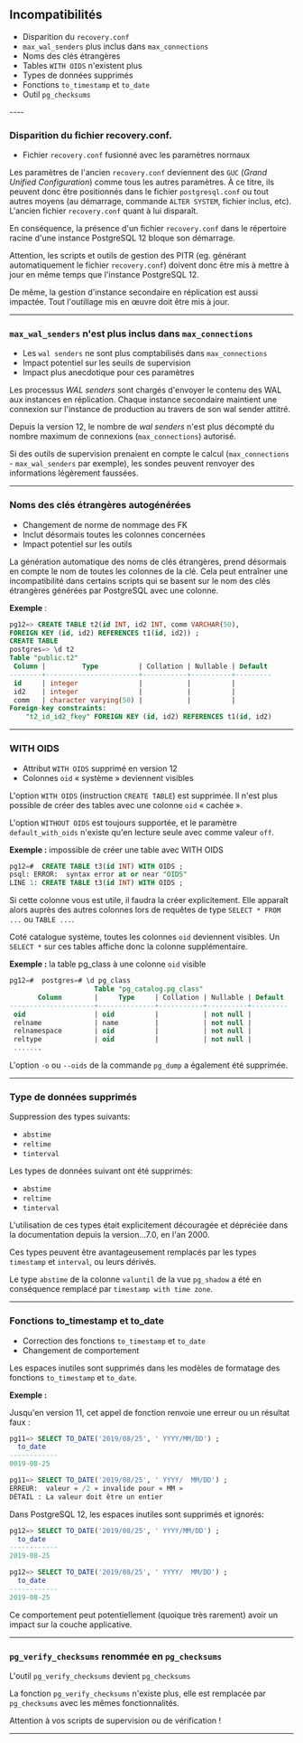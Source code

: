 ## Incompatibilités

<div class="slide-content">

  * Disparition du `recovery.conf`
  * `max_wal_senders` plus inclus dans `max_connections`
  * Noms des clés étrangères
  * Tables `WITH OIDS` n'existent plus
  * Types de données supprimés
  * Fonctions `to_timestamp` et `to_date`
  * Outil `pg_checksums`

</div>

<div class="notes"></div>
----

### Disparition du fichier recovery.conf. 

<div class="slide-content">

* Fichier `recovery.conf` fusionné avec les paramètres normaux
</div>

<div class="notes">


Les paramètres de l'ancien `recovery.conf` deviennent des `GUC`
(_Grand Unified Configuration_) comme tous les autres paramètres. À ce titre,
ils peuvent donc être positionnés dans le fichier `postgresql.conf` ou tout
autres moyens (au démarrage, commande `ALTER SYSTEM`, fichier inclus, etc).
L'ancien fichier `recovery.conf` quant à lui disparaît.

En conséquence, la présence d'un fichier `recovery.conf` dans le répertoire
racine d'une instance PostgreSQL 12 bloque son démarrage.

Attention, les scripts et outils de gestion des PITR (eg. générant
automatiquement le fichier `recovery.conf`) doivent donc être mis à mettre à
jour en même temps que l'instance PostgreSQL 12.

De même, la gestion d'instance secondaire en réplication est aussi impactée.
Tout l'outillage mis en œuvre doit être mis à jour.

</div>

----

### `max_wal_senders` n'est plus inclus dans `max_connections`

<div class="slide-content">

* Les `wal senders` ne sont plus comptabilisés dans `max_connections`
* Impact potentiel sur les seuils de supervision
* Impact plus anecdotique pour ces paramètres 
</div>

<div class="notes">

Les processus _WAL senders_ sont chargés d'envoyer le contenu des WAL aux
instances en réplication. Chaque instance secondaire maintient une connexion
sur l'instance de production au travers de son wal sender attitré.

Depuis la version 12, le nombre de _wal senders_ n'est plus décompté du nombre
maximum de connexions (`max_connections`) autorisé.

Si des outils de supervision prenaient en compte le calcul (`max_connections` -
`max_wal_senders` par exemple), les sondes peuvent renvoyer des informations
légèrement faussées.

</div>

----

### Noms des clés étrangères autogénérées


<div class="slide-content">

* Changement de norme de nommage des FK
* Inclut désormais toutes les colonnes concernées
* Impact potentiel sur les outils
</div>


<div class="notes">

La génération automatique des noms de clés étrangères, prend désormais en
compte le nom de toutes les colonnes de la clé. Cela peut entraîner une
incompatibilité dans certains scripts qui se basent sur le nom des clés
étrangères générées par PostgreSQL avec une colonne.

**Exemple** :

```sql
pg12=> CREATE TABLE t2(id INT, id2 INT, comm VARCHAR(50),
FOREIGN KEY (id, id2) REFERENCES t1(id, id2)) ;
CREATE TABLE
postgres=> \d t2
Table "public.t2"
 Column |         Type          | Collation | Nullable | Default 
--------+-----------------------+-----------+----------+---------
 id     | integer               |           |          | 
 id2    | integer               |           |          | 
 comm   | character varying(50) |           |          | 
Foreign-key constraints:
    "t2_id_id2_fkey" FOREIGN KEY (id, id2) REFERENCES t1(id, id2)

```

</div>

----

### WITH OIDS

<div class="slide-content">

* Attribut `WITH OIDS` supprimé en version 12
* Colonnes `oid` « système » deviennent visibles
</div>

<div class="notes">

L'option `WITH OIDS` (instruction `CREATE TABLE`) est supprimée. Il n'est plus
possible de créer des tables avec une colonne `oid` « cachée ».

L'option `WITHOUT OIDS` est toujours supportée, et le paramètre
`default_with_oids` n'existe qu'en lecture seule avec comme valeur `off`.

**Exemple :** impossible de créer une table avec WITH OIDS

```sql
pg12=#  CREATE TABLE t3(id INT) WITH OIDS ;
psql: ERROR:  syntax error at or near "OIDS"
LINE 1: CREATE TABLE t3(id INT) WITH OIDS ;
```

Si cette colonne vous est utile, il faudra la créer explicitement. Elle
apparaît alors auprès des autres colonnes lors de requêtes de type `SELECT *
FROM ...` ou `TABLE ...`.

Coté catalogue système, toutes les colonnes `oid` deviennent visibles. Un
`SELECT *` sur ces tables affiche donc la colonne supplémentaire.

**Exemple :** la table pg_class à une colonne `oid` visible

```sql
pg12=#  postgres=# \d pg_class
                     Table "pg_catalog.pg_class"
       Column        |     Type     | Collation | Nullable | Default 
---------------------+--------------+-----------+----------+---------
 oid                 | oid          |           | not null | 
 relname             | name         |           | not null | 
 relnamespace        | oid          |           | not null | 
 reltype             | oid          |           | not null | 
 .......
```

L'option `-o` ou `--oids` de la commande `pg_dump` a également été supprimée.

</div>

----


### Type de données supprimés

<div class="slide-content">

Suppression des types suivants:

  * `abstime`
  * `reltime`
  * `tinterval`

</div>

<div class="notes">

Les types de données suivant ont été supprimés:

  * `abstime`
  * `reltime`
  * `tinterval`

L'utilisation de ces types était explicitement découragée et dépréciée dans la documentation depuis la version...7.0, en l'an 2000.

Ces types peuvent être avantageusement remplacés par les types `timestamp` et
`interval`, ou leurs dérivés.

Le type `abstime` de la colonne `valuntil` de la vue `pg_shadow` a été en
conséquence remplacé par `timestamp with time zone`.
</div>

----

### Fonctions to_timestamp et to_date

<div class="slide-content">

* Correction des fonctions `to_timestamp` et `to_date`
* Changement de comportement
</div>

<div class="notes">

Les espaces inutiles sont supprimés dans les modèles de formatage des
fonctions `to_timestamp` et `to_date`.

**Exemple :**

Jusqu'en version 11, cet appel de fonction renvoie une erreur ou un résultat
faux :

```sql
pg11=> SELECT TO_DATE('2019/08/25', ' YYYY/MM/DD') ;
  to_date
------------
0019-08-25

pg11=> SELECT TO_DATE('2019/08/25', ' YYYY/  MM/DD') ;
ERREUR:  valeur « /2 » invalide pour « MM »
DÉTAIL : La valeur doit être un entier
```

Dans PostgreSQL 12, les espaces inutiles sont supprimés et ignorés:

```sql
pg12=> SELECT TO_DATE('2019/08/25', ' YYYY/MM/DD') ;
  to_date
------------
2019-08-25

pg12=> SELECT TO_DATE('2019/08/25', ' YYYY/  MM/DD') ;
  to_date
------------
2019-08-25
```

Ce comportement peut potentiellement (quoique très rarement) avoir un impact
sur la couche applicative.
</div>

----

### `pg_verify_checksums` renommée en `pg_checksums`

<div class="slide-content">

L'outil `pg_verify_checksums` devient `pg_checksums`

</div>

<div class="notes">

La fonction `pg_verify_checksums` n'existe plus, elle est remplacée par
`pg_checksums` avec les mêmes fonctionnalités.

Attention à vos scripts de supervision ou de vérification !

</div>

----
